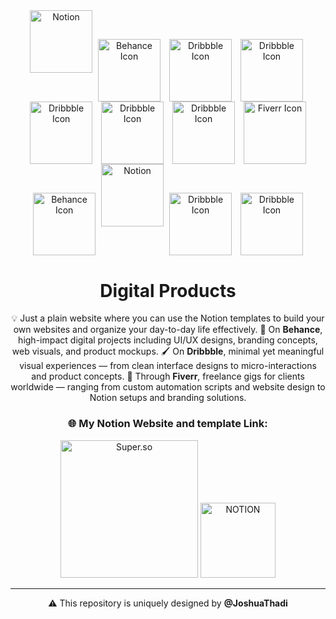 <!-- MasterHead -->
<div align="center">
<a href="https://www.notion.so/" target="_blank">
  <img src="https://upload.wikimedia.org/wikipedia/commons/e/e9/Notion-logo.svg" alt="Notion" width="100"></a>
<a href="https://www.behance.net/" target="_blank">
  <img src="https://cdn-icons-png.freepik.com/256/2496/2496088.png?semt=ais_hybrid" alt="Behance Icon" width="100" style="vertical-align: middle; margin: 0 5px;"></a>
  <a href="https://www.wix.com/studio" target="_blank">
  <img src="https://play-lh.googleusercontent.com/EbdHNp8uMZcyzHqqf6IxkqYaUf0QjMzJyNOk33qEsrjf0_vVCPKq4QbOCjJx7jZ3LCs=w480-h960" alt="Dribbble Icon" width="100" style="vertical-align: middle; margin: 0 5px;"></a>
<a href="https://dribbble.com/" target="_blank">
  <img src="https://www.svgrepo.com/show/299474/dribbble.svg" alt="Dribbble Icon" width="100" style="vertical-align: middle; margin: 0 5px;"></a><br>
  
<a href="https://in.pinterest.com/" target="_blank">
  <img src="https://cdn-icons-png.flaticon.com/512/145/145808.png" alt="Dribbble Icon" width="100" style="vertical-align: middle; margin: 0 5px;"></a>
<a href="https://www.google.com/url?sa=t&source=web&rct=j&opi=89978449&url=https://www.upwork.com/&ved=2ahUKEwiri_jDyryNAxU9RmwGHW3mLToQFnoECAkQAQ&usg=AOvVaw3j8KT1BYya4yXbNUwtswU5" target="_blank">
  <img src="https://static-00.iconduck.com/assets.00/upwork-icon-2048x2048-rrxq98us.png" alt="Dribbble Icon" width="100" style="vertical-align: middle; margin: 0 5px;"></a>
  <a href="https://www.adobe.com/in/products/photoshop.html" target="_blank">
  <img src="https://upload.wikimedia.org/wikipedia/commons/thumb/a/af/Adobe_Photoshop_CC_icon.svg/512px-Adobe_Photoshop_CC_icon.svg.png" alt="Dribbble Icon" width="100" style="vertical-align: middle; margin: 0 5px;"></a>
<a href="https://www.fiverr.com/" target="_blank">
  <img src="https://cdn.worldvectorlogo.com/logos/fiverr-1.svg" alt="Fiverr Icon" width="100" style="vertical-align: middle; margin: 0 5px;"></a><br>

<a href="https://www.adobe.com/in/products/illustrator.html" target="_blank">
  <img src="https://static.vecteezy.com/system/resources/previews/021/282/248/non_2x/adobe-illustrator-circle-icon-for-web-design-free-png.png" alt="Behance Icon" width="100" style="vertical-align: middle; margin: 0 5px;"></a>
<a href="https://www.canva.com/features/free-icons/" target="_blank">
  <img src="https://play-lh.googleusercontent.com/JC3HW-ps59VAEU3vuJoi3I5XB_IQ9ISuILLudUY9uLSW7eKfqtXitrB-fF865rV4TQ=s188" alt="Notion" width="100"></a>
  <a href="https://gumroad.com/" target="_blank">
  <img src="https://iconpusher.com/_next/image?url=https%3A%2F%2Fimg.iconpusher.com%2Fcom.gumroad.app%2F2024.04.22.png&w=640&q=75" alt="Dribbble Icon" width="100" style="vertical-align: middle; margin: 0 5px;"></a>
<a href="https://www.figma.com/" target="_blank">
  <img src="https://static-00.iconduck.com/assets.00/apps-figma-icon-2048x2048-ctjj5ab7.png" alt="Dribbble Icon" width="100" style="vertical-align: middle; margin: 0 5px;"></a><br>


<div align="left">
<h1 align="center">Digital Products</h1>
<p align="center">
💡 Just a plain website where you can use the Notion templates to build your own websites and organize your day-to-day life effectively. 🎨 On <strong>Behance</strong>, high-impact digital projects including UI/UX designs, branding concepts, web visuals, and product mockups. 🖌️ On <strong>Dribbble</strong>, minimal yet meaningful visual experiences — from clean interface designs to micro-interactions and product concepts. 💼 Through <strong>Fiverr</strong>, freelance gigs for clients worldwide — ranging from custom automation scripts and website design to Notion setups and branding solutions.
</p>



<div align="center">
    <h3>🌐 My Notion Website and template Link:</h3>

<a href="https://masterjudah-notion-website.super.site/" target="_blank">
  <img width="220px" src="https://img.shields.io/badge/Super.so-Notion-FFA500?style=for-the-badge&logo=notion&logoColor=black&labelColor=FFCB42" alt="Super.so"></a>

<a href="https://soft-saturn-e55.notion.site/Let-s-Do-Today-2f75182f90ee4e8b8cfcb5f5bda9e645" target="_blank">
  <img width="120px" src="https://img.shields.io/badge/NOTION-ffffff?style=for-the-badge&logo=Notion&logoColor=black" alt="NOTION">
</a>

<div>
  <p>
    
  </p>
</div>

---

⚠️ This repository is uniquely designed by <strong>@JoshuaThadi</strong>

</div>


<br/>


</div>

</div>
